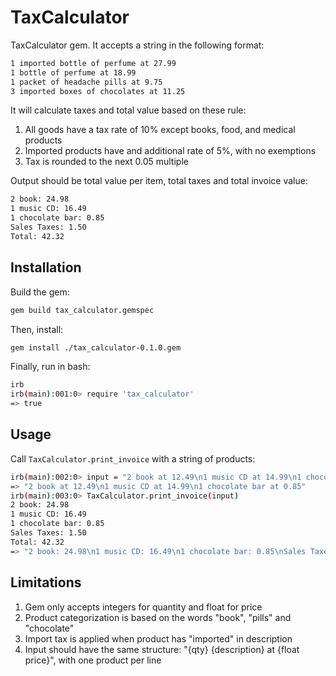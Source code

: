 # TaxCalculator

TaxCalculator gem. It accepts a string in the following format:

```bash
1 imported bottle of perfume at 27.99
1 bottle of perfume at 18.99
1 packet of headache pills at 9.75
3 imported boxes of chocolates at 11.25
```

It will calculate taxes and total value based on these rule:

1. All goods have a tax rate of 10% except books, food, and medical products
1. Imported products have and additional rate of 5%, with no exemptions
1. Tax is rounded to the next 0.05 multiple

Output should be total value per item, total taxes and total invoice value:

```bash
2 book: 24.98
1 music CD: 16.49
1 chocolate bar: 0.85
Sales Taxes: 1.50
Total: 42.32
```

## Installation

Build the gem:

```bash
gem build tax_calculator.gemspec
```

Then, install:

```bash
gem install ./tax_calculator-0.1.0.gem
```

Finally, run in bash:

```bash
irb
irb(main):001:0> require 'tax_calculator'
=> true
```

## Usage

Call `TaxCalculator.print_invoice` with a string of products:

```bash
irb(main):002:0> input = "2 book at 12.49\n1 music CD at 14.99\n1 chocolate bar at 0.85"
=> "2 book at 12.49\n1 music CD at 14.99\n1 chocolate bar at 0.85"
irb(main):003:0> TaxCalculator.print_invoice(input)
2 book: 24.98
1 music CD: 16.49
1 chocolate bar: 0.85
Sales Taxes: 1.50
Total: 42.32
=> "2 book: 24.98\n1 music CD: 16.49\n1 chocolate bar: 0.85\nSales Taxes: 1.50\nTotal: 42.32"
```

## Limitations
1. Gem only accepts integers for quantity and float for price
1. Product categorization is based on the words "book", "pills" and "chocolate"
1. Import tax is applied when product has "imported" in description
1. Input should have the same structure: "{qty} {description} at {float price}", with one product per line